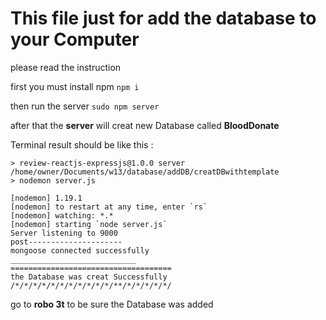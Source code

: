 # This file just for add the database to your Computer

please read the instruction

first you must install npm `npm i` 

then run the server `sudo npm server`

after that the **server** will creat new Database called **BloodDonate**

Terminal result should be like this :
```
> review-reactjs-expressjs@1.0.0 server /home/owner/Documents/w13/database/addDB/creatDBwithtemplate
> nodemon server.js

[nodemon] 1.19.1
[nodemon] to restart at any time, enter `rs`
[nodemon] watching: *.*
[nodemon] starting `node server.js`
Server listening to 9000
post---------------------
mongoose connected successfully
____________________________
==================================== 
the Database was creat Successfully 
/*/*/*/*/*/*/*/*/*/*/*/**/*/*/*/*/*/
```
go to **robo 3t** to be sure the Database was added 

